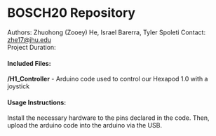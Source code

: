 # BOSCH20 Repository
Authors: Zhuohong (Zooey) He, Israel Barerra, Tyler Spoleti
Contact: zhe17@jhu.edu                                                        
Project Duration: 

#### Included Files:
**/H1_Controller** - Arduino code used to control our Hexapod 1.0 with a joystick

#### Usage Instructions:
Install the necessary hardware to the pins declared in the code. Then, upload
the arduino code into the arduino via the USB.
